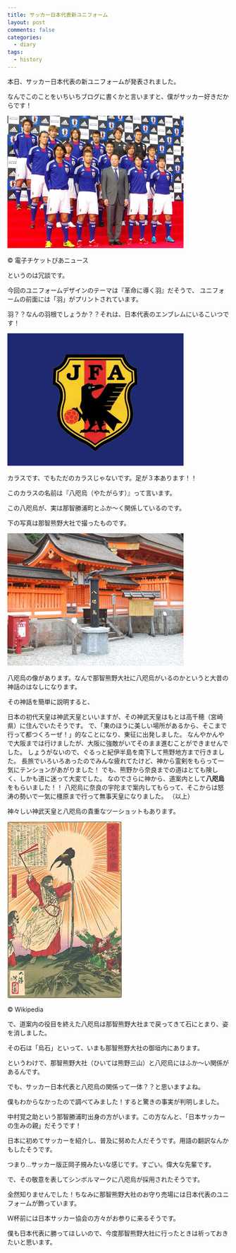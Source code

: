 ```yaml
---
title: サッカー日本代表新ユニフォーム
layout: post
comments: false
categories:
  - diary
tags:
  - history
---
```

本日、サッカー日本代表の新ユニフォームが発表されました。

なんでこのことをいちいちブログに書くかと言いますと、僕がサッカー好きだからです！

![日本代表][1]

&#169; 電子チケットぴあニュース

というのは冗談です。


今回のユニフォームデザインのテーマは『革命に導く羽』だそうで、
ユニフォームの前面には「羽」がプリントされています。

羽？？なんの羽根でしょうか？？それは、日本代表のエンブレムにいるこいつです！

![日本代表エンブレム][2]

カラスです、でもただのカラスじゃないです。足が３本あります！！

このカラスの名前は『八咫烏（やたがらす）』って言います。

この八咫烏が、実は那智勝浦町とふか～く関係しているのです。

下の写真は那智熊野大社で撮ったものです。

![那智大社八咫烏像][3]

八咫烏の像があります。なんで那智熊野大社に八咫烏がいるのかというと大昔の神話のはなしになります。

その神話を簡単に説明すると、

日本の初代天皇は神武天皇といいますが、その神武天皇はもとは高千穂（宮崎県）に住んでいたそうです。
で、「東のほうに美しい場所があるから、そこまで行って都つくろーぜ！」的なことになり、東征に出発しました。
なんやかんやで大阪までは行けましたが、大阪に強敵がいてそのまま進むことができませんでした。
しょうがないので、ぐるっと紀伊半島を南下して熊野地方まで行きました。
長旅でいろいろあったのでみんな疲れてたけど、神から霊剣をもらって一気にテンションがあがりました！
でも、熊野から奈良までの道はとても険しく、しかも道に迷って大変でした。
なのでさらに神から、道案内として**八咫烏**をもらいました！！
八咫烏に奈良の宇陀まで案内してもらって、そこからは怒涛の勢いで一気に橿原まで行って無事天皇になりました。
（以上）

神々しい神武天皇と八咫烏の貴重なツーショットもあります。

![神武天皇と八咫烏][4]

&#169; Wikipedia

で、道案内の役目を終えた八咫烏は那智熊野大社まで戻ってきて石にとまり、姿を消しました。

その石は「烏石」といって、いまも那智熊野大社の御垣内にあります。

というわけで、那智熊野大社（ひいては熊野三山）と八咫烏にはふか～い関係があるんです。

でも、サッカー日本代表と八咫烏の関係って一体？？と思いますよね。

僕もわからなかったので調べてみました！すると驚きの事実が判明しました。

中村覚之助という那智勝浦町出身の方がいます。この方なんと、「日本サッカーの生みの親」だそうです！

日本に初めてサッカーを紹介し、普及に努めた人だそうです。用語の翻訳なんかもしたそうです。

つまり…サッカー版正岡子規みたいな感じです。すごい。偉大な先輩です。

で、その敬意を表してシンボルマークに八咫烏が採用されたそうです。

全然知りませんでした！ちなみに那智熊野大社のお守り売場には日本代表のユニフォームが飾っています。

Ｗ杯前には日本サッカー協会の方々がお参りに来るそうです。

僕も日本代表に勝ってほしいので、今度那智熊野大社に行ったときは祈っておきたいと思います。


 [1]: /img/uploads/2009/11/japan-football-team-uniform-1.jpg
 [2]: /img/uploads/2009/11/japan-football-team-uniform-2.jpg
 [3]: /img/uploads/2009/11/japan-football-team-uniform-3.jpg
 [4]: /img/uploads/2009/11/japan-football-team-uniform-4.jpg
